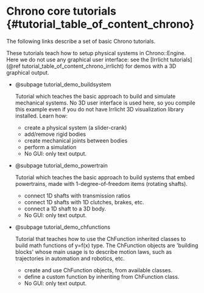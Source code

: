Chrono core tutorials      {#tutorial_table_of_content_chrono}
==========================

The following links describe a set of basic Chrono tutorials. 

These tutorials teach how to setup physical systems in Chrono::Engine. 
Here we do not use any graphical user interface: see 
the [Irrlicht tutorials](@ref tutorial_table_of_content_chrono_irrlicht) 
for demos with a 3D graphical output. 

-   @subpage tutorial_demo_buildsystem
	
    Tutorial which teaches the basic approach to build and simulate mechanical systems. No 3D user interface is used here, so you compile this example even if you do not have Irrlicht 3D visualization library installed. Learn how:

    - create a physical system (a slider-crank)
    - add/remove rigid bodies
    - create mechanical joints between bodies
    - perform a simulation 
    - No GUI: only text output. 

-   @subpage tutorial_demo_powertrain

    Tutorial which teaches the basic approach to build systems that embed powertrains, made with 1-degree-of-freedom items (rotating shafts).

    - connect 1D shafts with transmission ratios
    - connect 1D shafts with 1D clutches, brakes, etc.
    - connect a 1D shaft to a 3D body. 
    - No GUI: only text output. 

-   @subpage tutorial_demo_chfunctions

    Tutorial that teaches how to use the ChFunction inherited classes to build math functions of y=f(x) type. The ChFunction objects are 'building blocks' whose main usage is to describe motion laws, such as trajectories in automation and robotics, etc.

    - create and use ChFunction objects, from available classes.
    - define a custom function by inheriting from ChFunction class. 
    - No GUI: only text output. 
